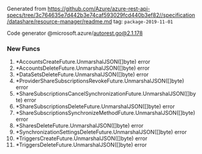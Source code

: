 Generated from https://github.com/Azure/azure-rest-api-specs/tree/3c764635e7d442b3e74caf593029fcd440b3ef82//specification/datashare/resource-manager/readme.md tag: `package-2019-11-01`

Code generator @microsoft.azure/autorest.go@2.1.178


### New Funcs

1. *AccountsCreateFuture.UnmarshalJSON([]byte) error
1. *AccountsDeleteFuture.UnmarshalJSON([]byte) error
1. *DataSetsDeleteFuture.UnmarshalJSON([]byte) error
1. *ProviderShareSubscriptionsRevokeFuture.UnmarshalJSON([]byte) error
1. *ShareSubscriptionsCancelSynchronizationFuture.UnmarshalJSON([]byte) error
1. *ShareSubscriptionsDeleteFuture.UnmarshalJSON([]byte) error
1. *ShareSubscriptionsSynchronizeMethodFuture.UnmarshalJSON([]byte) error
1. *SharesDeleteFuture.UnmarshalJSON([]byte) error
1. *SynchronizationSettingsDeleteFuture.UnmarshalJSON([]byte) error
1. *TriggersCreateFuture.UnmarshalJSON([]byte) error
1. *TriggersDeleteFuture.UnmarshalJSON([]byte) error
